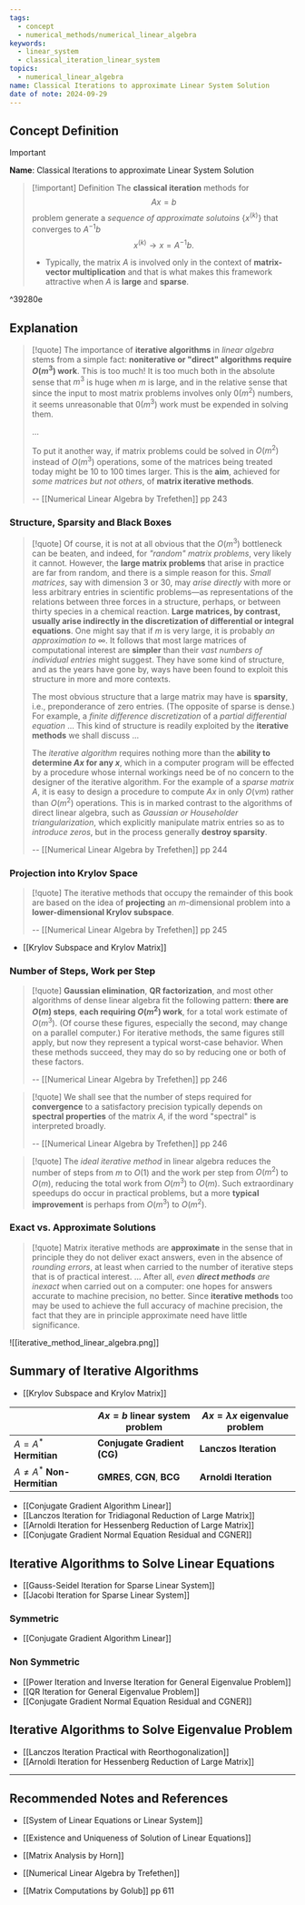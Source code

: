 ```yaml
---
tags:
  - concept
  - numerical_methods/numerical_linear_algebra
keywords:
  - linear_system
  - classical_iteration_linear_system
topics:
  - numerical_linear_algebra
name: Classical Iterations to approximate Linear System Solution
date of note: 2024-09-29
---
```


## Concept Definition

>[!important]
>**Name**: Classical Iterations to approximate Linear System Solution

>[!important] Definition
>The **classical iteration** methods for $$Ax = b$$ problem generate a *sequence of approximate solutoins* $\{ x^{(k)} \}$ that converges to $A^{-1}b$ $$x^{(k)} \to x = A^{-1}b.$$
>- Typically, the matrix $A$ is involved only in the context of **matrix-vector multiplication** and that is what makes this framework  attractive when $A$ is **large** and **sparse**.

^39280e


## Explanation

>[!quote]
>The importance of **iterative algorithms** in *linear algebra* stems from a simple fact: **noniterative or "direct" algorithms require $O(m^3)$ work**. This is too much! It is too much both in the absolute sense that $m^3$ is huge when $m$ is large, and in the relative sense that since the input to most matrix problems involves only $0(m^2)$ numbers, it seems unreasonable that $0(m^3)$ work must be expended in solving them.
>
>...
>
>To put it another way, if matrix problems could be solved in $O(m^2)$ instead of $O(m^3)$ operations, some of the matrices being treated today might be $10$ to $100$ times larger. This is the **aim**, achieved for *some matrices but not others*, of **matrix iterative methods**.
>
>-- [[Numerical Linear Algebra by Trefethen]] pp 243

### Structure, Sparsity and Black Boxes

>[!quote]
>Of course, it is not at all obvious that the $O(m^3)$ bottleneck can be beaten, and indeed, for *"random" matrix problems*, very likely it cannot. However, the **large matrix problems** that arise in practice are far from random, and there is a simple reason for this. *Small matrices*, say with dimension 3 or 30, may *arise directly* with more or less arbitrary entries in scientific problems—as representations of the relations between three forces in a structure, perhaps, or between thirty species in a chemical reaction. **Large matrices, by contrast, usually arise indirectly in the discretization of differential or integral equations**. One might say that if $m$ is very large, it is probably *an approximation to* $\infty$. It follows that most large matrices of computational interest are **simpler** than their *vast numbers of individual entries* might suggest. They have some kind of structure, and as the years have gone by, ways have been found to exploit this structure in more and more contexts.
>
>The most obvious structure that a large matrix may have is **sparsity**, i.e., preponderance of zero entries. (The opposite of sparse is dense.) For example, a *finite difference discretization* of a *partial differential equation* ... This kind of structure is readily exploited by the **iterative methods** we shall discuss
>...
>
>The *iterative algorithm* requires nothing more than the **ability to determine $Ax$ for any $x$**, which in a computer program will be effected by a procedure whose internal workings need be of no concern to the designer of the iterative algorithm. For the example of a *sparse matrix* $A$, it is easy to design a procedure to compute $Ax$ in only $O(\nu m)$ rather than $O(m^2)$ operations. This is in marked contrast to the algorithms of direct linear algebra, such as *Gaussian or Householder triangularization*, which explicitly manipulate matrix entries so as to *introduce zeros*, but in the process generally **destroy sparsity**.
>
>-- [[Numerical Linear Algebra by Trefethen]] pp 244


### Projection into Krylov Space

>[!quote]
>The iterative methods that occupy the remainder of this book are based on the idea of **projecting** an $m$-dimensional problem into a **lower-dimensional Krylov subspace**.
>
>-- [[Numerical Linear Algebra by Trefethen]] pp 245

- [[Krylov Subspace and Krylov Matrix]]



### Number of Steps, Work per Step

>[!quote]
>**Gaussian elimination**, **QR factorization**, and most other algorithms of dense linear algebra fit the following pattern: **there are $O(m)$ steps**, **each requiring $O(m^2)$ work**, for a total work estimate of $O(m^3)$. (Of course these figures, especially the second, may change on a parallel computer.) For iterative methods, the same figures still apply, but now they represent a typical worst-case behavior. When these methods succeed, they may do so by reducing one or both of these factors.
>
>-- [[Numerical Linear Algebra by Trefethen]] pp 246

>[!quote]
>We shall see that the number of steps required for **convergence** to a satisfactory precision typically depends on **spectral properties** of the matrix $A$, if the word "spectral" is interpreted broadly.
>
>-- [[Numerical Linear Algebra by Trefethen]] pp 246

>[!quote]
>The *ideal iterative method* in linear algebra reduces the number of steps from $m$ to $O(1)$ and the work per step from $O(m^2)$ to $O(m)$, reducing the total work from $O(m^3)$ to $O(m)$. Such extraordinary speedups do occur in practical problems, but a more **typical improvement** is perhaps from $O(m^3)$ to $O(m^2)$.

### Exact vs. Approximate Solutions

>[!quote]
>Matrix iterative methods are **approximate** in the sense that in principle they do not deliver exact answers, even in the absence of *rounding errors*, at least when carried to the number of iterative steps that is of practical interest. ... After all, *even **direct methods** are inexact* when carried out on a computer: one hopes for answers accurate to machine precision, no better. Since **iterative methods** too may be used to achieve the full accuracy of machine precision, the fact that they are in principle approximate need have little significance.


![[iterative_method_linear_algebra.png]]




## Summary of Iterative Algorithms

- [[Krylov Subspace and Krylov Matrix]]

|                   | $Ax = b$ **linear system problem**  |    $Ax = \lambda x$ **eigenvalue problem**    |
| ---------------   | ------------------------------------ | --------------------------------------------- |
| $A = A^{*}$ **Hermitian** |  **Conjugate Gradient (CG)**  |  **Lanczos Iteration** |
| $A \neq A^{*}$ **Non-Hermitian** | **GMRES**, **CGN**, **BCG** | **Arnoldi Iteration** |

- [[Conjugate Gradient Algorithm Linear]]
- [[Lanczos Iteration for Tridiagonal Reduction of Large Matrix]]
- [[Arnoldi Iteration for Hessenberg Reduction of Large Matrix]]
- [[Conjugate Gradient Normal Equation Residual and CGNER]]


## Iterative Algorithms to Solve Linear Equations

- [[Gauss-Seidel Iteration for Sparse Linear System]]
- [[Jacobi Iteration for Sparse Linear System]]

### Symmetric

- [[Conjugate Gradient Algorithm Linear]]


### Non Symmetric

- [[Power Iteration and Inverse Iteration for General Eigenvalue Problem]]
- [[QR Iteration for General Eigenvalue Problem]]
- [[Conjugate Gradient Normal Equation Residual and CGNER]]



## Iterative Algorithms to Solve Eigenvalue Problem

- [[Lanczos Iteration Practical with Reorthogonalization]]
- [[Arnoldi Iteration for Hessenberg Reduction of Large Matrix]]



-----------
##  Recommended Notes and References


- [[System of Linear Equations or Linear System]]
- [[Existence and Uniqueness of Solution of Linear Equations]]


- [[Matrix Analysis by Horn]]
- [[Numerical Linear Algebra by Trefethen]]
- [[Matrix Computations by Golub]] pp 611